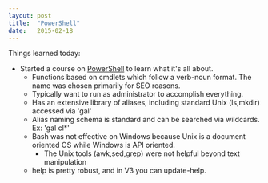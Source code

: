 ```yaml
---
layout: post
title:  "PowerShell"
date:   2015-02-18
---
```

Things learned today:

* Started a course on [PowerShell](http://www.microsoftvirtualacademy.com/training-courses/getting-started-with-powershell-3-0-jump-start) to learn what it's all about. 
	* Functions based on cmdlets which follow a verb-noun format. The name was chosen primarily for SEO reasons.
	* Typically want to run as administrator to accomplish everything.
	* Has an extensive library of aliases, including standard Unix (ls,mkdir) accessed via 'gal'
	* Alias naming schema is standard and can be searched via wildcards. Ex: 'gal cl*'
	* Bash was not effective on Windows because Unix is a document oriented OS while Windows is API oriented.
		* The Unix tools (awk,sed,grep) were not helpful beyond text manipulation
	* help is pretty robust, and in V3 you can update-help.